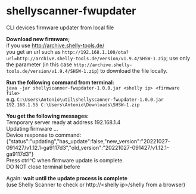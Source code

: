 # shellyscanner-fwupdater
CLI devices firmware updater from local file

**Download new firmware;**  
if you use http://archive.shelly-tools.de/  
you get an url such as ``http://192.168.1.100/ota?url=http://archive.shelly-tools.de/version/v1.9.4/SHSW-1.zip``;
use only the parameter (in this case ``http://archive.shelly-tools.de/version/v1.9.4/SHSW-1.zip``) to download the file locally.

**Run the following command from terminal:**  
``java -jar shellyscanner-fwupdater-1.0.0.jar <shelly ip> <firmware file>``  
e.g. ``C:\Users\Antonio\util\shellyscanner-fwupdater-1.0.0.jar 192.168.1.55 C:\Users\Antonio\Downloads\SHSW-1.zip``

**You get the following messages:**  
Temporary server ready at address 192.168.1.4  
Updating firmware ...  
Device response to command:  
{"status":"updating","has_update":false,"new_version":"20221027-091427/v1.12.1-ga9117d3","old_version":"20221027-091427/v1.12.1-ga9117d3"}  
Press ctrl^C when firmware update is complete.  
DO NOT close terminal before

Again: **wait until the update process is complete**  
(use Shelly Scanner to check or http://\<shelly ip\>/shelly from a browser)
